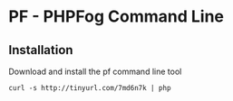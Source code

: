 # PF - PHPFog Command Line



## Installation

Download and install the pf command line tool

    curl -s http://tinyurl.com/7md6n7k | php